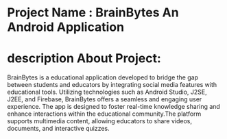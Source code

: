 # Project Name : BrainBytes An Android Application
# description About Project:
BrainBytes is a educational application developed to bridge the gap between students and educators by integrating social media features with educational tools. Utilizing technologies such as Android Studio, J2SE, J2EE, and Firebase, BrainBytes offers a seamless and engaging user experience. The app is designed to foster real-time knowledge sharing and enhance interactions within the educational community.The platform supports multimedia content, allowing educators to share videos, documents, and interactive quizzes. 
